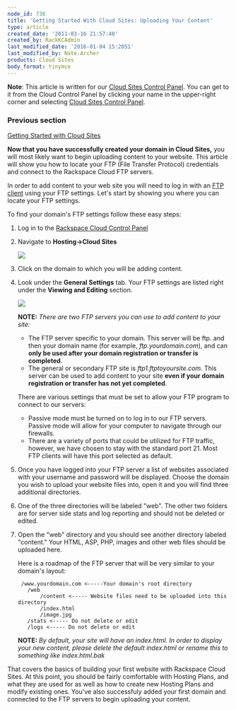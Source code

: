 ```yaml
---
node_id: 738
title: 'Getting Started With Cloud Sites: Uploading Your Content'
type: article
created_date: '2011-03-16 21:57:40'
created_by: RackKCAdmin
last_modified_date: '2016-01-04 15:2051'
last_modified_by: Nate.Archer
products: Cloud Sites
body_format: tinymce
---
```


**Note**: This article is written for our [Cloud Sites Control
Panel](https://manage.rackspacecloud.com/). You can get to it from the
Cloud Control Panel by clicking your name in the upper-right corner and
selecting [Cloud Sites Control
Panel](https://manage.rackspacecloud.com/).

### Previous section

[Getting Started with Cloud
Sites](https://www.rackspace.com/knowledge_center/getting-started/cloud-sites)

 

**Now that you have successfully created your domain in Cloud Sites,**
you will most likely want to begin uploading content to your website.
This article will show you how to locate your FTP (File Transfer
Protocol) credentials and connect to the Rackspace Cloud FTP servers.

In order to add content to your web site you will need to log in with an
[FTP
client](/knowledge_center/index.php/What_FTP_software_should_I_use%3F "What FTP software should I use?")
using your FTP settings. Let's start by showing you where you can locate
your FTP settings.

To find your domain's FTP settings follow these easy steps:

1.  Log in to the [Rackspace Cloud Control
    Panel](http://manage.rackspacecloud.com)
2.  Navigate to **Hosting-\>Cloud Sites**

    ![](http://c458676.r76.cf2.rackcdn.com/CSites_MainNav_09.png)

3.  Click on the domain to which you will be adding content.
4.  Look under the **General Settings** tab. Your FTP settings are
    listed right under the **Viewing and Editing** section.

    ![](http://c806394.r94.cf2.rackcdn.com/ftpserver.png)

    **NOTE:** *There are two FTP servers you can use to add content to
    your site:*

    -   The FTP server specific to your domain. This server will be ftp.
        and then your domain name (for example, *ftp.yourdomain.com*),
        and can **only be used after your domain registration or
        transfer is completed**.
    -   The general or secondary FTP site is *ftp1.ftptoyoursite.com*.
        This server can be used to add content to your site **even if
        your domain registration or transfer has not yet completed**.

    There are various settings that must be set to allow your FTP
    program to connect to our servers:

    -   Passive mode must be turned on to log in to our FTP servers.
        Passive mode will allow for your computer to navigate through
        our firewalls.
    -   There are a variety of ports that could be utilized for FTP
        traffic, however, we have chosen to stay with the standard port
        21. Most FTP clients will have this port selected as default.

5.  Once you have logged into your FTP server a list of websites
    associated with your username and password will be displayed. Choose
    the domain you wish to upload your website files into, open it and
    you will find three additional directories.
6.  One of the three directories will be labeled "web". The other two
    folders are for server side stats and log reporting and should not
    be deleted or edited.
7.  Open the "web" directory and you should see another directory
    labeled "content." Your HTML, ASP, PHP, images and other web files
    should be uploaded here.

    Here is a roadmap of the FTP server that will be very similar to
    your domain's layout:

         /www.yourdomain.com <-----Your domain's root directory
           /web
               /content <----- Website files need to be uploaded into this directory
               /index.html
               /image.jpg
           /stats <----- Do not delete or edit
           /logs <----- Do not delete or edit

    **NOTE:** *By default, your site will have an index.html. In order
    to display your new content, please delete the default index.html or
    rename this to something like index.html.bak*

That covers the basics of building your first website with Rackspace
Cloud Sites. At this point, you should be fairly comfortable with
Hosting Plans, and what they are used for as well as how to create new
Hosting Plans and modify existing ones.  You've also successfuly added
your first domain and connected to the FTP servers to begin uploading
your content. 

###  

